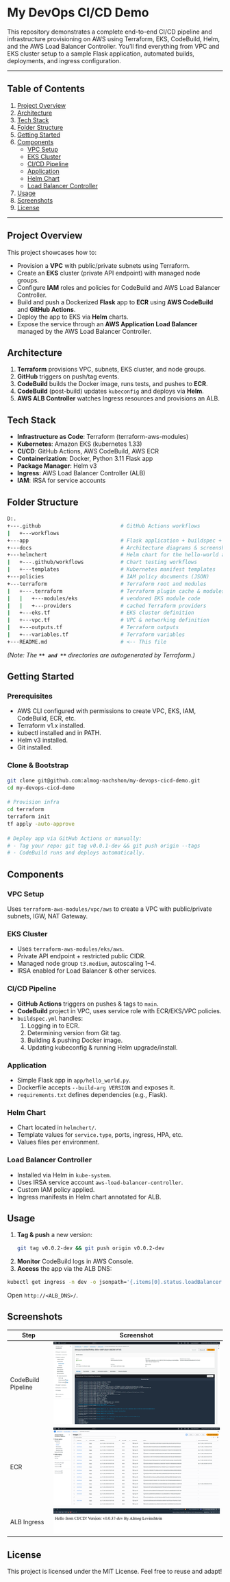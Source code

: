 # My DevOps CI/CD Demo

This repository demonstrates a complete end-to-end CI/CD pipeline and infrastructure provisioning on AWS using Terraform, EKS, CodeBuild, Helm, and the AWS Load Balancer Controller. You’ll find everything from VPC and EKS cluster setup to a sample Flask application, automated builds, deployments, and ingress configuration.

---

## Table of Contents

1. [Project Overview](#project-overview)
2. [Architecture](#architecture)
3. [Tech Stack](#tech-stack)
4. [Folder Structure](#folder-structure)
5. [Getting Started](#getting-started)
6. [Components](#components)
   - [VPC Setup](#vpc-setup)
   - [EKS Cluster](#eks-cluster)
   - [CI/CD Pipeline](#cicd-pipeline)
   - [Application](#application)
   - [Helm Chart](#helm-chart)
   - [Load Balancer Controller](#load-balancer-controller)
7. [Usage](#usage)
8. [Screenshots](#screenshots)
9. [License](#license)

---

## Project Overview

This project showcases how to:

- Provision a **VPC** with public/private subnets using Terraform.
- Create an **EKS** cluster (private API endpoint) with managed node groups.
- Configure **IAM** roles and policies for CodeBuild and AWS Load Balancer Controller.
- Build and push a Dockerized **Flask** app to **ECR** using **AWS CodeBuild** and **GitHub Actions**.
- Deploy the app to EKS via **Helm** charts.
- Expose the service through an **AWS Application Load Balancer** managed by the AWS Load Balancer Controller.

## Architecture

1. **Terraform** provisions VPC, subnets, EKS cluster, and node groups.
2. **GitHub** triggers on push/tag events.
3. **CodeBuild** builds the Docker image, runs tests, and pushes to **ECR**.
4. **CodeBuild** (post-build) updates `kubeconfig` and deploys via **Helm**.
5. **AWS ALB Controller** watches Ingress resources and provisions an ALB.

## Tech Stack

- **Infrastructure as Code**: Terraform (terraform-aws-modules)
- **Kubernetes**: Amazon EKS (kubernetes 1.33)
- **CI/CD**: GitHub Actions, AWS CodeBuild, AWS ECR
- **Containerization**: Docker, Python 3.11 Flask app
- **Package Manager**: Helm v3
- **Ingress**: AWS Load Balancer Controller (ALB)
- **IAM**: IRSA for service accounts

## Folder Structure

```bash
D:.
+---.github                          # GitHub Actions workflows
|   +---workflows
+---app                              # Flask application + buildspec + Dockerfile
+---docs                             # Architecture diagrams & screenshots
+---helmchert                        # Helm chart for the hello-world app
|   +---.github/workflows            # Chart testing workflows
|   +---templates                    # Kubernetes manifest templates
+---policies                         # IAM policy documents (JSON)
+---terraform                        # Terraform root and modules
|   +---.terraform                   # Terraform plugin cache & modules
|   |   +---modules/eks              # vendored EKS module code
|   |   +---providers                # cached Terraform providers
|   +---eks.tf                       # EKS cluster definition
|   +---vpc.tf                       # VPC & networking definition
|   +---outputs.tf                   # Terraform outputs
|   +---variables.tf                 # Terraform variables
+---README.md                        # <-- This file
```

*(Note: The **``** and **``** directories are autogenerated by Terraform.)*

## Getting Started

### Prerequisites

- AWS CLI configured with permissions to create VPC, EKS, IAM, CodeBuild, ECR, etc.
- Terraform v1.x installed.
- kubectl installed and in PATH.
- Helm v3 installed.
- Git installed.

### Clone & Bootstrap

```bash
git clone git@github.com:almog-nachshon/my-devops-cicd-demo.git
cd my-devops-cicd-demo

# Provision infra
cd terraform
terraform init
tf apply -auto-approve

# Deploy app via GitHub Actions or manually:
# - Tag your repo: git tag v0.0.1-dev && git push origin --tags
# - CodeBuild runs and deploys automatically.
```

## Components

### VPC Setup

Uses `terraform-aws-modules/vpc/aws` to create a VPC with public/private subnets, IGW, NAT Gateway.

### EKS Cluster

- Uses `terraform-aws-modules/eks/aws`.
- Private API endpoint + restricted public CIDR.
- Managed node group `t3.medium`, autoscaling 1–4.
- IRSA enabled for Load Balancer & other services.

### CI/CD Pipeline

- **GitHub Actions** triggers on pushes & tags to `main`.
- **CodeBuild** project in VPC, uses service role with ECR/EKS/VPC policies.
- `buildspec.yml` handles:
  1. Logging in to ECR.
  2. Determining version from Git tag.
  3. Building & pushing Docker image.
  4. Updating kubeconfig & running Helm upgrade/install.

### Application

- Simple Flask app in `app/hello_world.py`.
- Dockerfile accepts `--build-arg VERSION` and exposes it.
- `requirements.txt` defines dependencies (e.g., Flask).

### Helm Chart

- Chart located in `helmchert/`.
- Template values for `service.type`, ports, ingress, HPA, etc.
- Values files per environment.

### Load Balancer Controller

- Installed via Helm in `kube-system`.
- Uses IRSA service account `aws-load-balancer-controller`.
- Custom IAM policy applied.
- Ingress manifests in Helm chart annotated for ALB.

## Usage

1. **Tag & push** a new version:
   ```bash
   git tag v0.0.2-dev && git push origin v0.0.2-dev
   ```
2. **Monitor** CodeBuild logs in AWS Console.
3. **Access** the app via the ALB DNS:

```bash
kubectl get ingress -n dev -o jsonpath='{.items[0].status.loadBalancer.ingress[0].hostname}'
```

Open `http://<ALB_DNS>/`.

## Screenshots

| Step                     | Screenshot |
| ------------------------ | ---------- |
| CodeBuild Pipeline       |![AWS Code Build](docs/codebuild.png)|
| ECR                      |![ECR Images](docs/ecr.png)|
| ALB Ingress              |![ALB Ingress](docs/alb-app.png)|

## License

This project is licensed under the MIT License. Feel free to reuse and adapt!

